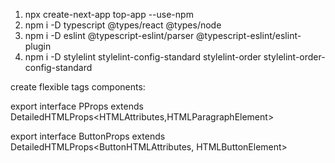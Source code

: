 1. npx create-next-app top-app --use-npm 
2. npm i -D typescript @types/react @types/node
3. npm i -D eslint @typescript-eslint/parser @typescript-eslint/eslint-plugin
4. npm i -D stylelint stylelint-config-standard stylelint-order stylelint-order-config-standard

create flexible tags components:

export interface PProps extends DetailedHTMLProps<HTMLAttributes<HTMLParagraphElement>,HTMLParagraphElement>

export interface ButtonProps extends DetailedHTMLProps<ButtonHTMLAttributes<HTMLButtonElement>, HTMLButtonElement>